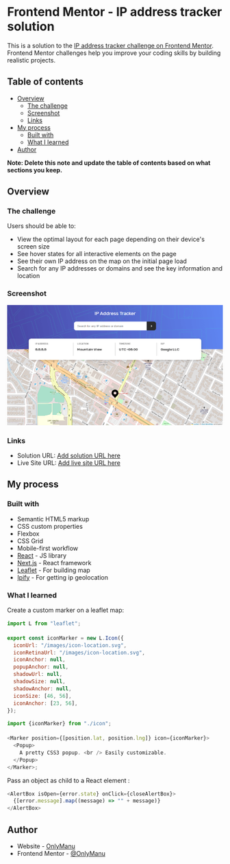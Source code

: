 # Frontend Mentor - IP address tracker solution

This is a solution to the [IP address tracker challenge on Frontend Mentor](https://www.frontendmentor.io/challenges/ip-address-tracker-I8-0yYAH0). Frontend Mentor challenges help you improve your coding skills by building realistic projects.

## Table of contents

- [Overview](#overview)
  - [The challenge](#the-challenge)
  - [Screenshot](#screenshot)
  - [Links](#links)
- [My process](#my-process)
  - [Built with](#built-with)
  - [What I learned](#what-i-learned)
- [Author](#author)

**Note: Delete this note and update the table of contents based on what sections you keep.**

## Overview

### The challenge

Users should be able to:

- View the optimal layout for each page depending on their device's screen size
- See hover states for all interactive elements on the page
- See their own IP address on the map on the initial page load
- Search for any IP addresses or domains and see the key information and location

### Screenshot

![](./screenshot.png)

### Links

- Solution URL: [Add solution URL here](https://your-solution-url.com)
- Live Site URL: [Add live site URL here](https://your-live-site-url.com)

## My process

### Built with

- Semantic HTML5 markup
- CSS custom properties
- Flexbox
- CSS Grid
- Mobile-first workflow
- [React](https://reactjs.org/) - JS library
- [Next.js](https://nextjs.org/) - React framework
- [Leaflet](https://leafletjs.com/) - For building map
- [Ipify](https://geo.ipify.org/) - For getting ip geolocation

### What I learned

Create a custom marker on a leaflet map:

```js
import L from "leaflet";

export const iconMarker = new L.Icon({
  iconUrl: "/images/icon-location.svg",
  iconRetinaUrl: "/images/icon-location.svg",
  iconAnchor: null,
  popupAnchor: null,
  shadowUrl: null,
  shadowSize: null,
  shadowAnchor: null,
  iconSize: [46, 56],
  iconAnchor: [23, 56],
});
```

```js
import {iconMarker} from "./icon";

<Marker position={[position.lat, position.lng]} icon={iconMarker}>
  <Popup>
    A pretty CSS3 popup. <br /> Easily customizable.
  </Popup>
</Marker>;
```

Pass an object as child to a React element :

```js
<AlertBox isOpen={error.state} onClick={closeAlertBox}>
  {[error.message].map((message) => "" + message)}
</AlertBox>
```

## Author

- Website - [OnlyManu](https://onlymanu.vercel.app)
- Frontend Mentor - [@OnlyManu](https://www.frontendmentor.io/profile/OnlyManu)
